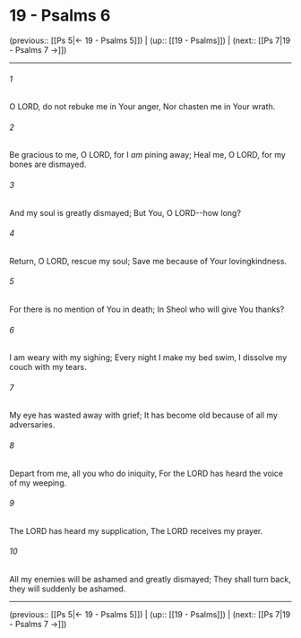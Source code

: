 # 19 - Psalms 6

(previous:: [[Ps 5|← 19 - Psalms 5]]) | (up:: [[19 - Psalms]]) | (next:: [[Ps 7|19 - Psalms 7 →]])

***


###### 1 
O LORD, do not rebuke me in Your anger, Nor chasten me in Your wrath. 

###### 2 
Be gracious to me, O LORD, for I _am_ pining away; Heal me, O LORD, for my bones are dismayed. 

###### 3 
And my soul is greatly dismayed; But You, O LORD--how long? 

###### 4 
Return, O LORD, rescue my soul; Save me because of Your lovingkindness. 

###### 5 
For there is no mention of You in death; In Sheol who will give You thanks? 

###### 6 
I am weary with my sighing; Every night I make my bed swim, I dissolve my couch with my tears. 

###### 7 
My eye has wasted away with grief; It has become old because of all my adversaries. 

###### 8 
Depart from me, all you who do iniquity, For the LORD has heard the voice of my weeping. 

###### 9 
The LORD has heard my supplication, The LORD receives my prayer. 

###### 10 
All my enemies will be ashamed and greatly dismayed; They shall turn back, they will suddenly be ashamed.

***

(previous:: [[Ps 5|← 19 - Psalms 5]]) | (up:: [[19 - Psalms]]) | (next:: [[Ps 7|19 - Psalms 7 →]])
